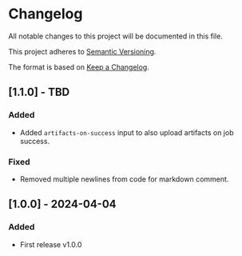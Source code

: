# Changelog

All notable changes to this project will be documented in this file.

This project adheres to [Semantic Versioning](http://semver.org/).

The format is based on [Keep a Changelog](http://keepachangelog.com/).


## [1.1.0] - TBD

### Added

- Added `artifacts-on-success` input to also upload artifacts on job success.

### Fixed

- Removed multiple newlines from code for markdown comment.


## [1.0.0] - 2024-04-04

### Added

- First release v1.0.0
